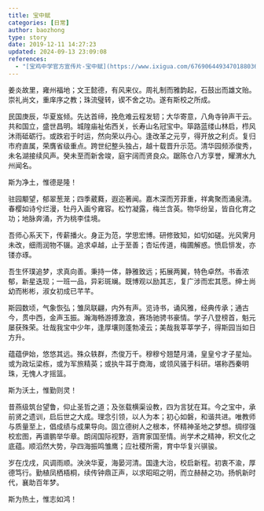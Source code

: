 ```yaml
---
title: 宝中赋
categories: [日常]
author: baozhong
type: story
date: 2019-12-11 14:27:23
updated: 2024-09-13 23:09:08
references:
  - "[宝鸡中学官方宣传片-宝中赋](https://www.ixigua.com/6769064493470188036)"
---
```


姜炎故里，雍州福地；文王懿德，有风来仪。周礼制而雅韵起，石鼓出而雄文贻。崇礼尚文，重庠序之教；珠流璧转，锲不舍之功。遂有斯校之所成。

民国庚辰，华夏岌倾。先达首缔，挽危难云程发轫；大华寄意，八角寺钟声干云。共和国立，盛世昌明。城隍庙祉佑西关，长寿山名冠宝中。筚路蓝缕山林启，栉风沐雨砥砺行。或跌宕于时运，然向荣以丹心。逢改革之元亨，得开放之利贞。复归市府直属，荣膺省级重点。跨世纪整头独占，越十载晋升示范。清华园频添俊秀，未名湖接续风声。癸未至而新舍竣，庭宇阔而贤良众。踞陈仓八方享誉，耀渭水九州闻名。

斯为净土，惟德是隆！

驻园颙望，郁翠葱茏；四季葳蕤，遐迩著闻。嘉木深而芳菲重，祥禽聚而涌泉清。春樱如诗兮烂漫，牡丹入画兮雍容。松竹凝露，梅兰含英。物华纷呈，皆自化育之功；地脉奔涌，齐为桃李佳境。

吾师心系天下，传薪播火。身正为范，学思宏博。研修致知，如切如磋。光风霁月未改，细雨润物不辍。追求卓越，止于至善；杏坛传道，梅圃解惑。愤启悱发，亦镂亦琢。

吾生怀璞追梦，求真向善。秉持一体，静雅致远；拓展两翼，特色卓然。书香浓郁，新星迭现；一班一品，异彩斑斓。既博观以励其志，复广涉而宏其愿。绅士尚幼而彬彬，淑女初成已芊芊。

斯园数顷，气象恢弘；雏凤联翩，内外有声。览诗书，诵风雅，经典传承；通古今，贯中西，金声玉振。瀚海畅游搏激浪，赛场驰骋书豪情。学子八登榜首，魁元屡获殊荣。壮哉我宝中少年，逢厚壤则蓬勃凌云；美哉我莘莘学子，得斯园当如日方升。

蕴蕴伊始，悠悠其远。殊众轶群，杰俊万千。穆穆兮翘楚月涌，皇皇兮才子星灿。或为政坛梁栋，或为军旅精英；或执牛耳于商海，或领风骚于科研。堪称西秦明珠，无愧人才摇篮。

斯为沃土，惟勤则灵！

昔燕级筑台望鲁，仰止圣哲之道；及张载横渠设教，四为言犹在耳。今之宝中，承前贤之遗训，启后世之大成。理念引领，以人为本；初心如磐，和谐共进。唯教师与质量至上，倡成绩与成果导向。固立德树人之根本，怀精神圣地之梦想。绸缪强校宏图，再谱鹏举华章。朗阔国际视野，涵育家国至情。尚学术之精神，积文化之底蕴。顺滔然大势，孕四海振鸣雏鹰；应社稷所需，育中华复兴骐骏。

岁在戊戌，风调雨顺。泱泱华夏，海晏河清。国逢大治，校启新程。初衷不渝，厚德笃行。勤植凤栖梧桐，续传钟鼎正声，以求昭昭之明，而立赫赫之功。扬帆新时代，襄助百年梦。

斯为热土，惟志如鸿！